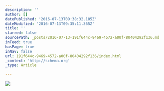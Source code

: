 ```yaml
---
description: ''
author: []
datePublished: '2016-07-13T09:38:32.185Z'
dateModified: '2016-07-13T09:35:11.365Z'
title: ''
starred: false
sourcePath: _posts/2016-07-13-191f644c-9469-4572-a00f-80404292f136.md
inFeed: true
hasPage: true
inNav: false
url: 191f644c-9469-4572-a00f-80404292f136/index.html
_context: 'http://schema.org'
_type: Article

---
```

![](https://the-grid-user-content.s3-us-west-2.amazonaws.com/23a1b622-d445-4190-81d7-488ec233d631.jpg)